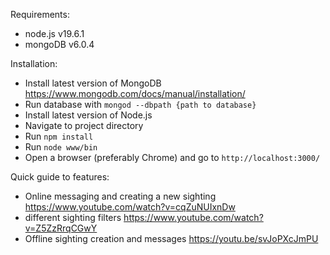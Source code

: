Requirements:
* node.js v19.6.1
* mongoDB v6.0.4

Installation:
* Install latest version of MongoDB https://www.mongodb.com/docs/manual/installation/
* Run database with `mongod --dbpath {path to database}`
* Install latest version of Node.js
* Navigate to project directory
* Run `npm install`
* Run `node www/bin`
* Open a browser (preferably Chrome) and go to `http://localhost:3000/`

Quick guide to features:
* Online messaging and creating a new sighting https://www.youtube.com/watch?v=cqZuNUIxnDw
* different sighting filters https://www.youtube.com/watch?v=Z5ZzRrqCGwY
* Offline sighting creation and messages https://youtu.be/svJoPXcJmPU